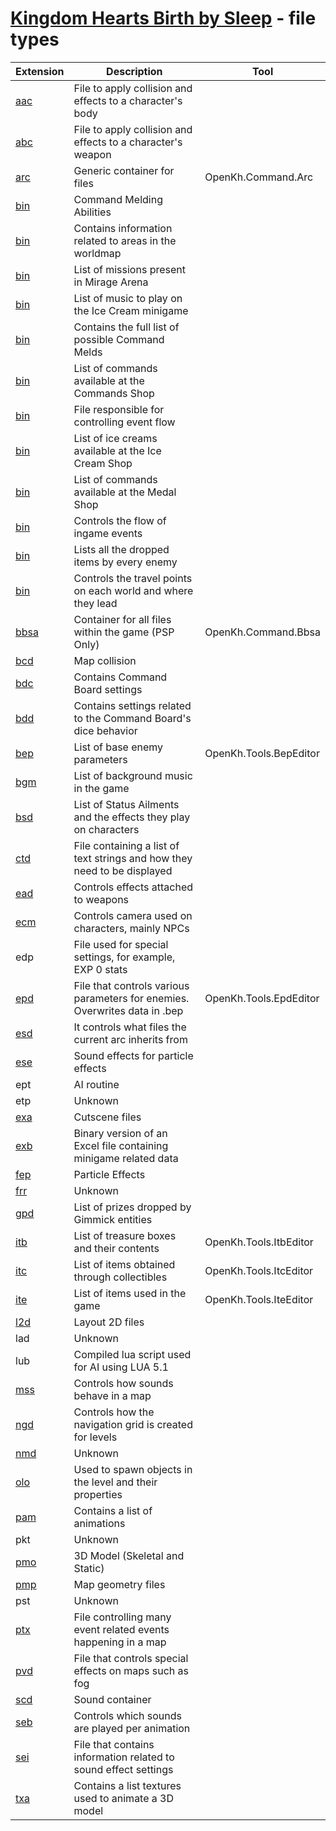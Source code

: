 # [Kingdom Hearts Birth by Sleep](index.md) - file types

| Extension | Description | Tool | 
|-----------|-------------|------|
| [aac](file//type/aac.md) | File to apply collision and effects to a character's body | 
| [abc](file//type/abc.md) | File to apply collision and effects to a character's weapon | 
| [arc](file//type/arc.md) | Generic container for files | OpenKh.Command.Arc
| [bin](file//type/AbiPattern.md) | Command Melding Abilities | 
| [bin](file//type/areainfo.md) | Contains information related to areas in the worldmap | 
| [bin](file//type/ArenaData.md) | List of missions present in Mirage Arena | 
| [bin](file//type/bic.md) | List of music to play on the Ice Cream minigame | 
| [bin](file//type/CmdCharge.md) | Contains the full list of possible Command Melds | 
| [bin](file//type/cmdShop.md) | List of commands available at the Commands Shop | 
| [bin](file//type/events.md) | File responsible for controlling event flow | 
| [bin](file//type/iceShop.md) | List of ice creams available at the Ice Cream Shop | 
| [bin](file//type/mdlShop.md) | List of commands available at the Medal Shop |
| [bin](file//type/mission.md) | Controls the flow of ingame events | 
| [bin](file//type/PRIZEBOXDATA.md) | Lists all the dropped items by every enemy | 
| [bin](file//type/worldpoint.md) | Controls the travel points on each world and where they lead | 
| [bbsa](file//type/bbsa.md) | Container for all files within the game (PSP Only) | OpenKh.Command.Bbsa
| [bcd](file//type/bcd.md) | Map collision | 
| [bdc](file//type/bdc.md) | Contains Command Board settings | 
| [bdd](file//type/bdd.md) | Contains settings related to the Command Board's dice behavior | 
| [bep](file//type/bep.md) | List of base enemy parameters | OpenKh.Tools.BepEditor
| [bgm](file//type/bgm.md) | List of background music in the game | 
| [bsd](file//type/bsd.md) | List of Status Ailments and the effects they play on characters | 
| [ctd](file//type/ctd.md) | File containing a list of text strings and how they need to be displayed | 
| [ead](file//type/ead.md) | Controls effects attached to weapons | 
| [ecm](file//type/ecm.md) | Controls camera used on characters, mainly NPCs | 
| edp | File used for special settings, for example, EXP 0 stats | 
| [epd](file//type/epd.md) | File that controls various parameters for enemies. Overwrites data in .bep | OpenKh.Tools.EpdEditor
| [esd](file//type/esd.md) | It controls what files the current arc inherits from | 
| [ese](file//type/esd.md) | Sound effects for particle effects | 
| ept | AI routine | 
| etp | Unknown | 
| [exa](file//type/exa.md) | Cutscene files | 
| [exb](file//type/exb.md) | Binary version of an Excel file containing minigame related data | 
| [fep](file//type/fep.md) | Particle Effects | 
| [frr](file//type/frr.md) | Unknown | 
| [gpd](file//type/gpd.md) | List of prizes dropped by Gimmick entities | 
| [itb](file//type/itb.md) | List of treasure boxes and their contents | OpenKh.Tools.ItbEditor
| [itc](file//type/itc.md) | List of items obtained through collectibles | OpenKh.Tools.ItcEditor
| [ite](file//type/ite.md) | List of items used in the game | OpenKh.Tools.IteEditor
| [l2d](file//type/l2d.md) | Layout 2D files | 
| lad | Unknown | 
| lub | Compiled lua script used for AI using LUA 5.1 | 
| [mss](file//type/mss.md) | Controls how sounds behave in a map | 
| [ngd](file//type/ngd.md) | Controls how the navigation grid is created for levels | 
| [nmd](file//type/nmd.md) | Unknown | 
| [olo](file//type/olo.md) | Used to spawn objects in the level and their properties | 
| [pam](file//type/pam.md) | Contains a list of animations | 
| pkt | Unknown | 
| [pmo](file//type/pmo.md) | 3D Model (Skeletal and Static) | 
| [pmp](file//type/pmp.md) | Map geometry files | 
| pst | Unknown | 
| [ptx](file//type/ptx.md) | File controlling many event related events happening in a map | 
| [pvd](file//type/pvd.md) | File that controls special effects on maps such as fog | 
| [scd](file//type/scd.md) | Sound container | 
| [seb](file//type/seb.md) | Controls which sounds are played per animation | 
| [sei](file//type/sei.md) | File that contains information related to sound effect settings | 
| [txa](file//type/txa.md) | Contains a list textures used to animate a 3D model | 